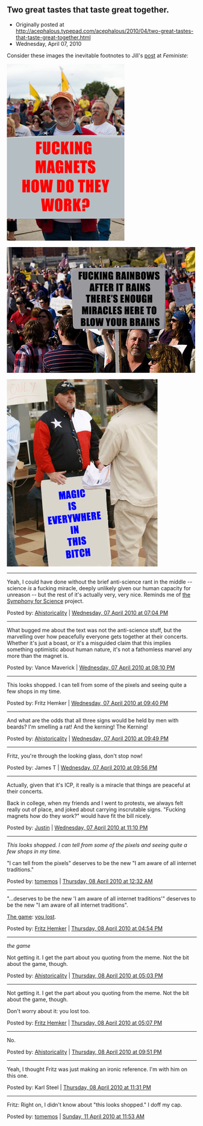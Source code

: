 ## Two great tastes that taste great together.

 * Originally posted at http://acephalous.typepad.com/acephalous/2010/04/two-great-tastes-that-taste-great-together.html
 * Wednesday, April 07, 2010

Consider these images the inevitable footnotes to Jill's [post](http://www.feministe.us/blog/archives/2010/04/07/magic-is-everywhere-in-this-bitch/) at _Feministe_: 

[![tea party clown posse](../../images/acephalous/tea-party-clown-posse.jpg "tea party clown posse")](http://www.lawyersgunsmoneyblog.com/wp-content/uploads/2010/04/tea-party-clown-posse.jpg)

[![tea party clown posse 02](../../images/acephalous/tea-party-clown-posse-02.jpg "tea party clown posse 02")](http://www.lawyersgunsmoneyblog.com/wp-content/uploads/2010/04/tea-party-clown-posse-02.jpg)

[![TEA PARTY dale-robertson-sign-big](../../images/acephalous/TEA-PARTY-dale-robertson-sign-big.jpg "TEA PARTY dale-robertson-sign-big")](http://www.lawyersgunsmoneyblog.com/wp-content/uploads/2010/04/TEA-PARTY-dale-robertson-sign-big.jpg)

* * *

Yeah, I could have done without the brief anti-science rant in the middle -- science _is_ a fucking miracle, deeply unlikely given our human capacity for unreason -- but the rest of it's actually very, very nice. Reminds me of [the Symphony for Science](http://scienceblogs.com/pharyngula/2009/11/more\_autotuned\_music\_for\_scien.php) project.

Posted by: [Ahistoricality](http://ahistoricality.blogspot.com) | [Wednesday, 07 April 2010 at 07:04 PM](http://acephalous.typepad.com/acephalous/2010/04/two-great-tastes-that-taste-great-together.html?cid=6a00d8341c2df453ef0133ec886cc2970b#comment-6a00d8341c2df453ef0133ec886cc2970b)

* * *

What bugged me about the text was not the anti-science stuff, but the marvelling over how peacefully everyone gets together at their concerts. Whether it's just a boast, or it's a misguided claim that this implies something optimistic about human nature, it's not a fathomless marvel any more than the magnet is.

Posted by: Vance Maverick | [Wednesday, 07 April 2010 at 08:10 PM](http://acephalous.typepad.com/acephalous/2010/04/two-great-tastes-that-taste-great-together.html?cid=6a00d8341c2df453ef0133ec88d208970b#comment-6a00d8341c2df453ef0133ec88d208970b)

* * *

This looks shopped.  I can tell from some of the pixels and seeing quite a few shops in my time.

Posted by: Fritz Hemker | [Wednesday, 07 April 2010 at 09:40 PM](http://acephalous.typepad.com/acephalous/2010/04/two-great-tastes-that-taste-great-together.html?cid=6a00d8341c2df453ef0133ec893172970b#comment-6a00d8341c2df453ef0133ec893172970b)

* * *

And what are the odds that all three signs would be held by men with beards? I'm smelling a rat! And the kerning! The Kerning!

Posted by: [Ahistoricality](http://ahistoricality.blogspot.com) | [Wednesday, 07 April 2010 at 09:49 PM](http://acephalous.typepad.com/acephalous/2010/04/two-great-tastes-that-taste-great-together.html?cid=6a00d8341c2df453ef0133ec8938e9970b#comment-6a00d8341c2df453ef0133ec8938e9970b)

* * *

Fritz, you're through the looking glass, don't stop now!

Posted by: James T | [Wednesday, 07 April 2010 at 09:56 PM](http://acephalous.typepad.com/acephalous/2010/04/two-great-tastes-that-taste-great-together.html?cid=6a00d8341c2df453ef01347fb9319f970c#comment-6a00d8341c2df453ef01347fb9319f970c)

* * *

Actually, given that it's ICP, it really is a miracle that things are peaceful at their concerts.  

Back in college, when my friends and I went to protests, we always felt really out of place, and joked about carrying inscrutable signs.  "Fucking magnets how do they work?" would have fit the bill nicely.  

Posted by: [Justin](http://hyperpapeterie.wordpress.com) | [Wednesday, 07 April 2010 at 11:10 PM](http://acephalous.typepad.com/acephalous/2010/04/two-great-tastes-that-taste-great-together.html?cid=6a00d8341c2df453ef0133ec898d47970b#comment-6a00d8341c2df453ef0133ec898d47970b)

* * *

_This looks shopped. I can tell from some of the pixels and seeing quite a few shops in my time._

"I can tell from the pixels" deserves to be the new "I am aware of all internet traditions."

Posted by: [tomemos](http://tomemos.wordpress.com) | [Thursday, 08 April 2010 at 12:32 AM](http://acephalous.typepad.com/acephalous/2010/04/two-great-tastes-that-taste-great-together.html?cid=6a00d8341c2df453ef0133ec89d1b2970b#comment-6a00d8341c2df453ef0133ec89d1b2970b)

* * *

"...deserves to be the new 'I am aware of all internet traditions'" deserves to be the new "I am aware of all internet traditions".

[The game](http://knowyourmeme.com/i/26167/original/mindfuck.jpg?1257903970): [you lost](http://knowyourmeme.com/memes/this-looks-shopped).

Posted by: [Fritz Hemker](http://frederickmhemker.blogspot.com) | [Thursday, 08 April 2010 at 04:54 PM](http://acephalous.typepad.com/acephalous/2010/04/two-great-tastes-that-taste-great-together.html?cid=6a00d8341c2df453ef0133ec8dfc29970b#comment-6a00d8341c2df453ef0133ec8dfc29970b)

* * *

_the game_

Not getting it. I get the part about you quoting from the meme. Not the bit about the game, though.

Posted by: [Ahistoricality](http://ahistoricality.blogspot.com) | [Thursday, 08 April 2010 at 05:03 PM](http://acephalous.typepad.com/acephalous/2010/04/two-great-tastes-that-taste-great-together.html?cid=6a00d8341c2df453ef01347fbe04dd970c#comment-6a00d8341c2df453ef01347fbe04dd970c)

* * *

Not getting it. I get the part about you quoting from the meme. Not the bit about the game, though.

Don't worry about it: you lost too.

Posted by: [Fritz Hemker](http://frederickmhemker.blogspot.com) | [Thursday, 08 April 2010 at 05:07 PM](http://acephalous.typepad.com/acephalous/2010/04/two-great-tastes-that-taste-great-together.html?cid=6a00d8341c2df453ef0133ec8e0b79970b#comment-6a00d8341c2df453ef0133ec8e0b79970b)

* * *

No.

Posted by: [Ahistoricality](http://ahistoricality.blogspot.com) | [Thursday, 08 April 2010 at 09:51 PM](http://acephalous.typepad.com/acephalous/2010/04/two-great-tastes-that-taste-great-together.html?cid=6a00d8341c2df453ef0133ec8f6d37970b#comment-6a00d8341c2df453ef0133ec8f6d37970b)

* * *

Yeah, I thought Fritz was just making an ironic reference. I'm with him on this one.

Posted by: Karl Steel | [Thursday, 08 April 2010 at 11:31 PM](http://acephalous.typepad.com/acephalous/2010/04/two-great-tastes-that-taste-great-together.html?cid=6a00d8341c2df453ef01347fbfdd99970c#comment-6a00d8341c2df453ef01347fbfdd99970c)

* * *

Fritz: Right on, I didn't know about "this looks shopped."  I doff my cap.

Posted by: [tomemos](http://tomemos.wordpress.com) | [Sunday, 11 April 2010 at 11:53 AM](http://acephalous.typepad.com/acephalous/2010/04/two-great-tastes-that-taste-great-together.html?cid=6a00d8341c2df453ef01347fccb7dc970c#comment-6a00d8341c2df453ef01347fccb7dc970c)

